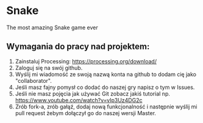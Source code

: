 # Snake
The most amazing Snake game ever

## Wymagania do pracy nad projektem:

1. Zainstaluj Processing: https://processing.org/download/
2. Zaloguj się na swój github.
3. Wyślij mi wiadomość ze swoją nazwą konta na github to dodam cię jako "collaborator".
4. Jeśli masz fajny pomysł co dodać do naszej gry napisz o tym w Issues.
5. Jeśli nie masz pojęcia jak używać Git zobacz jakiś tutorial np. https://www.youtube.com/watch?v=vIp3Uz4DG2c
6. Zrób fork-a, zrób gałąź, dodaj nową funkcjonalność i następnie wyślij mi pull request żebym dołączył go do naszej wersji Master.

